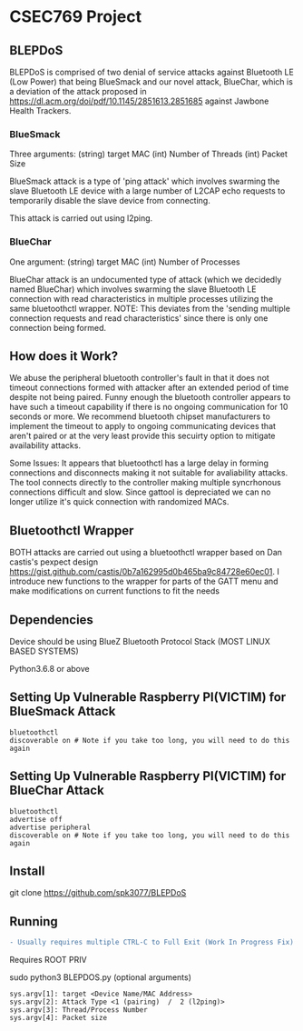 # CSEC769 Project

## BLEPDoS

BLEPDoS is comprised of two denial of service attacks against Bluetooth LE (Low Power) that being BlueSmack and our novel attack, BlueChar, which is a deviation of the attack proposed in https://dl.acm.org/doi/pdf/10.1145/2851613.2851685 against Jawbone Health Trackers.

### BlueSmack
Three arguments: (string) target MAC (int) Number of Threads (int) Packet Size

BlueSmack attack is a type of 'ping attack' which involves swarming the slave Bluetooth LE device with a large number of L2CAP echo requests to temporarily disable the slave device from connecting.

This attack is carried out using l2ping.

### BlueChar
One argument: (string) target MAC (int) Number of Processes

BlueChar attack is an undocumented type of attack (which we decidedly named BlueChar) which involves swarming the slave Bluetooth LE connection with read characteristics in multiple processes utilizing the same bluetoothctl wrapper.  NOTE: This deviates from the 'sending multiple connection requests and read characteristics' since there is only one connection being formed.  


## How does it Work?
We abuse the peripheral bluetooth controller's fault in that it does not timeout connections formed with attacker after an extended period of time despite not being paired.  Funny enough the bluetooth controller appears to have such a timeout capability if there is no ongoing communication for 10 seconds or more.  We recommend bluetooth chipset manufacturers to implement the timeout to apply to ongoing communicating devices that aren't paired or at the very least provide this secuirty option to mitigate availability attacks.


Some Issues:
It appears that bluetoothctl has a large delay in forming connections and disconnects making it not suitable for avaliability attacks.  The tool connects directly to the controller making multiple syncrhonous connections difficult and slow.  Since gattool is depreciated we can no longer utilize it's quick connection with randomized MACs.

## Bluetoothctl Wrapper
BOTH attacks are carried out using a bluetoothctl wrapper based on Dan castis's pexpect design https://gist.github.com/castis/0b7a162995d0b465ba9c84728e60ec01.  I introduce new functions to the wrapper for parts of the GATT menu and make modifications on current functions to fit the needs 


## Dependencies
Device should be using BlueZ Bluetooth Protocol Stack (MOST LINUX BASED SYSTEMS)

Python3.6.8 or above

## Setting Up Vulnerable Raspberry PI(VICTIM) for BlueSmack Attack
    bluetoothctl
    discoverable on # Note if you take too long, you will need to do this again

## Setting Up Vulnerable Raspberry PI(VICTIM) for BlueChar Attack
    bluetoothctl
    advertise off
    advertise peripheral
    discoverable on # Note if you take too long, you will need to do this again
    
## Install
git clone https://github.com/spk3077/BLEPDoS

## Running
```diff
- Usually requires multiple CTRL-C to Full Exit (Work In Progress Fix)
```
Requires ROOT PRIV

sudo python3 BLEPDOS.py (optional arguments)

    sys.argv[1]: target <Device Name/MAC Address>
    sys.argv[2]: Attack Type <1 (pairing)  /  2 (l2ping)>
    sys.argv[3]: Thread/Process Number
    sys.argv[4]: Packet size
